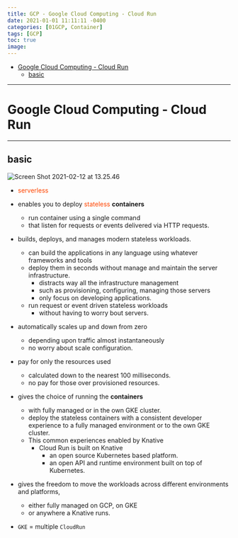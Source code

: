 ```yaml
---
title: GCP - Google Cloud Computing - Cloud Run
date: 2021-01-01 11:11:11 -0400
categories: [01GCP, Container]
tags: [GCP]
toc: true
image:
---
```


- [Google Cloud Computing - Cloud Run](#google-cloud-computing---cloud-run)
  - [basic](#basic)

---

# Google Cloud Computing - Cloud Run

---

## basic

![Screen Shot 2021-02-12 at 13.25.46](https://i.imgur.com/uuTClRK.png)

- <font color=OrangeRed> serverless </font>

- enables you to deploy <font color=OrangeRed> stateless </font> **containers**
  - run container using a single command
  - that listen for requests or events delivered via HTTP requests.

- builds, deploys, and manages modern stateless workloads.
  - can build the applications in any language using whatever frameworks and tools
  - deploy them in seconds without manage and maintain the server infrastructure.
    - distracts way all the infrastructure management
    - such as provisioning, configuring, managing those servers
    - only focus on developing applications.
  - run request or event driven stateless workloads
    - without having to worry bout servers.

- automatically scales up and down from zero
  - depending upon traffic almost instantaneously
  - no worry about scale configuration.

- pay for only the resources used
  - calculated down to the nearest 100 milliseconds.
  - no pay for those over provisioned resources.

- gives the choice of running the **containers**
  - with fully managed or in the own GKE cluster.
  - deploy the stateless containers with a consistent developer experience to a fully managed environment or to the own GKE cluster.
  - This common experiences enabled by Knative
    - Cloud Run is built on Knative
      - an open source Kubernetes based platform.
      - an open API and runtime environment built on top of Kubernetes.

- gives the freedom to move the workloads across different environments and platforms,
  - either fully managed on GCP, on GKE
  - or anywhere a Knative runs.




- `GKE` = multiple `CloudRun`
